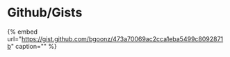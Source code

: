 # Github/Gists

{% embed url="https://gist.github.com/bgoonz/473a70069ac2cca1eba5499c8092871b" caption="" %}


